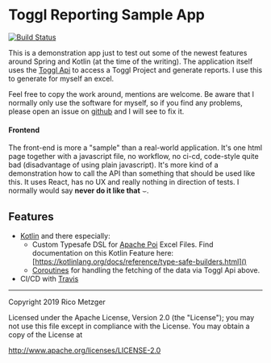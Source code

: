 # Toggl Reporting Sample App

[![Build Status](https://travis-ci.com/titaniumcoder/reporting.svg?branch=master)](https://travis-ci.com/titaniumcoder/reporting)

This is a demonstration app just to test out some of the newest features around
Spring and Kotlin (at the time of the writing). The application itself uses the [Toggl Api](https://github.com/toggl/toggl_api_docs) to access
a Toggl Project and generate reports. I use this to generate for myself an excel.

Feel free to copy the work around, mentions are welcome. Be aware that I normally only use the software for myself, so 
if you find any problems, please open an issue on [github](https://github.com/titaniumcoder/toggl-reporting) and I will see to fix it.

#### Frontend
The front-end is more a "sample" than a real-world application. It's one html page together with a javascript
file, no workflow, no ci-cd, code-style quite bad (disadvantage of using plain javascript). It's more kind of a demonstration
how to call the API than something that should be used like this. It uses React, has no UX and really nothing in direction
of tests. I normally would say **never do it like that** &smile;.

## Features

- [Kotlin](https://kotlinlang.org/) and there especially:
  - Custom Typesafe DSL for [Apache Poi](https://poi.apache.org/index.html) Excel Files. Find documentation on this
    Kotlin Feature here: [https://kotlinlang.org/docs/reference/type-safe-builders.html]()
  - [Coroutines](https://kotlinlang.org/docs/reference/coroutines-overview.html) for handling the fetching of the data via Toggl Api above.
- CI/CD with [Travis](https://travis-ci.com) 

---
Copyright 2019 Rico Metzger

Licensed under the Apache License, Version 2.0 (the "License");
you may not use this file except in compliance with the License.
You may obtain a copy of the License at

   http://www.apache.org/licenses/LICENSE-2.0
